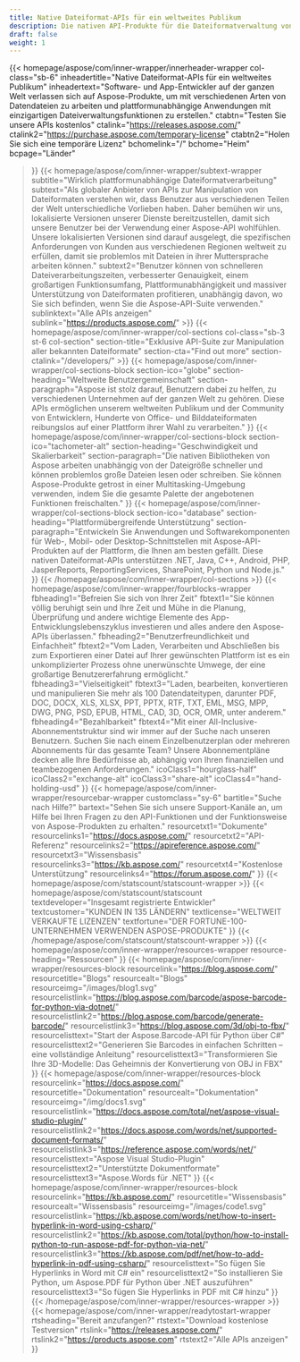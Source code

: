 ```yaml
---
title: Native Dateiformat-APIs für ein weltweites Publikum
description: Die nativen API-Produkte für die Dateiformatverwaltung von Aspose werden von Entwicklern weltweit zur Bearbeitung von Dokumenten und Bildern auf allen gängigen Plattformen verwendet.
draft: false
weight: 1
---
```

{{< homepage/aspose/com/inner-wrapper/innerheader-wrapper col-class="sb-6"
  inheadertitle="Native Dateiformat-APIs für ein weltweites Publikum"
  inheadertext="Software- und App-Entwickler auf der ganzen Welt verlassen sich auf Aspose-Produkte, um mit verschiedenen Arten von Datendateien zu arbeiten und plattformunabhängige Anwendungen mit einzigartigen Dateiverwaltungsfunktionen zu erstellen."
  ctabtn="Testen Sie unsere APIs kostenlos"
  ctalink="https://releases.aspose.com/"
  ctalink2="https://purchase.aspose.com/temporary-license"
  ctabtn2="Holen Sie sich eine temporäre Lizenz"
  bchomelink="/"
  bchome="Heim"
  bcpage="Länder"
  >}}
   {{< homepage/aspose/com/inner-wrapper/subtext-wrapper
   subtitle="Wirklich plattformunabhängige Dateiformatverarbeitung"
   subtext="Als globaler Anbieter von APIs zur Manipulation von Dateiformaten verstehen wir, dass Benutzer aus verschiedenen Teilen der Welt unterschiedliche Vorlieben haben. Daher bemühen wir uns, lokalisierte Versionen unserer Dienste bereitzustellen, damit sich unsere Benutzer bei der Verwendung einer Aspose-API wohlfühlen. Unsere lokalisierten Versionen sind darauf ausgelegt, die spezifischen Anforderungen von Kunden aus verschiedenen Regionen weltweit zu erfüllen, damit sie problemlos mit Dateien in ihrer Muttersprache arbeiten können."
   subtext2="Benutzer können von schnelleren Dateiverarbeitungszeiten, verbesserter Genauigkeit, einem großartigen Funktionsumfang, Plattformunabhängigkeit und massiver Unterstützung von Dateiformaten profitieren, unabhängig davon, wo Sie sich befinden, wenn Sie die Aspose-API-Suite verwenden."
   sublinktext="Alle APIs anzeigen"
   sublink="https://products.aspose.com/" >}} 
{{< homepage/aspose/com/inner-wrapper/col-sections col-class="sb-3 st-6 col-section"
section-title="Exklusive API-Suite zur Manipulation aller bekannten Dateiformate"
section-cta="Find out more"
section-ctalink="/developers/" >}}
{{< homepage/aspose/com/inner-wrapper/col-sections-block section-ico="globe"
section-heading="Weltweite Benutzergemeinschaft"
section-paragraph="Aspose ist stolz darauf, Benutzern dabei zu helfen, zu verschiedenen Unternehmen auf der ganzen Welt zu gehören. Diese APIs ermöglichen unserem weltweiten Publikum und der Community von Entwicklern, Hunderte von Office- und Bilddateiformaten reibungslos auf einer Plattform ihrer Wahl zu verarbeiten."
>}}
{{< homepage/aspose/com/inner-wrapper/col-sections-block section-ico="tachometer-alt"
section-heading="Geschwindigkeit und Skalierbarkeit"
section-paragraph="Die nativen Bibliotheken von Aspose arbeiten unabhängig von der Dateigröße schneller und können problemlos große Dateien lesen oder schreiben. Sie können Aspose-Produkte getrost in einer Multitasking-Umgebung verwenden, indem Sie die gesamte Palette der angebotenen Funktionen freischalten."
>}}
{{< homepage/aspose/com/inner-wrapper/col-sections-block section-ico="database"
section-heading="Plattformübergreifende Unterstützung"
section-paragraph="Entwickeln Sie Anwendungen und Softwarekomponenten für Web-, Mobil- oder Desktop-Schnittstellen mit Aspose-API-Produkten auf der Plattform, die Ihnen am besten gefällt. Diese nativen Dateiformat-APIs unterstützen .NET, Java, C++, Android, PHP, JasperReports, ReportingServices, SharePoint, Python und Node.js."
>}}
{{< /homepage/aspose/com/inner-wrapper/col-sections >}}
{{< homepage/aspose/com/inner-wrapper/fourblocks-wrapper
fbheading1="Befreien Sie sich von Ihrer Zeit"
fbtext1="Sie können völlig beruhigt sein und Ihre Zeit und Mühe in die Planung, Überprüfung und andere wichtige Elemente des App-Entwicklungslebenszyklus investieren und alles andere den Aspose-APIs überlassen."
fbheading2="Benutzerfreundlichkeit und Einfachheit"
fbtext2="Vom Laden, Verarbeiten und Abschließen bis zum Exportieren einer Datei auf Ihrer gewünschten Plattform ist es ein unkomplizierter Prozess ohne unerwünschte Umwege, der eine großartige Benutzererfahrung ermöglicht."
fbheading3="Vielseitigkeit"
fbtext3="Laden, bearbeiten, konvertieren und manipulieren Sie mehr als 100 Datendateitypen, darunter PDF, DOC, DOCX, XLS, XLSX, PPT, PPTX, RTF, TXT, EML, MSG, MPP, DWG, PNG, PSD, EPUB, HTML, CAD, 3D, OCR, OMR, unter anderem."
fbheading4="Bezahlbarkeit"
fbtext4="Mit einer All-Inclusive-Abonnementstruktur sind wir immer auf der Suche nach unseren Benutzern. Suchen Sie nach einem Einzelbenutzerplan oder mehreren Abonnements für das gesamte Team? Unsere Abonnementpläne decken alle Ihre Bedürfnisse ab, abhängig von Ihren finanziellen und teambezogenen Anforderungen."
icoClass1="hourglass-half" icoClass2="exchange-alt" icoClass3="share-alt" icoClass4="hand-holding-usd"
>}} 
{{< homepage/aspose/com/inner-wrapper/resourcebar-wrapper customclass="sy-6"
bartitle="Suche nach Hilfe?"
bartext="Sehen Sie sich unsere Support-Kanäle an, um Hilfe bei Ihren Fragen zu den API-Funktionen und der Funktionsweise von Aspose-Produkten zu erhalten."
resourcetxt1="Dokumente"
resourcelinks1="https://docs.aspose.com/"
resourcetxt2="API-Referenz"
resourcelinks2="https://apireference.aspose.com/"
resourcetxt3="Wissensbasis"
resourcelinks3="https://kb.aspose.com/"
resourcetxt4="Kostenlose Unterstützung"
resourcelinks4="https://forum.aspose.com/"
>}}
{{< homepage/aspose/com/statscount/statscount-wrapper >}}
{{< homepage/aspose/com/statscount/statscount
textdeveloper="Insgesamt registrierte Entwickler"
textcustomer="KUNDEN IN 135 LÄNDERN"
textlicense="WELTWEIT VERKAUFTE LIZENZEN"
textfortune="DER FORTUNE-100-UNTERNEHMEN VERWENDEN ASPOSE-PRODUKTE"
>}}
{{< /homepage/aspose/com/statscount/statscount-wrapper >}}
{{< homepage/aspose/com/inner-wrapper/resources-wrapper
resource-heading="Ressourcen"
>}}
{{< homepage/aspose/com/inner-wrapper/resources-block resourcelink="https://blog.aspose.com/"
resourcetitle="Blogs"
resourcealt="Blogs"
resourceimg="/images/blog1.svg" resourcelistlink="https://blog.aspose.com/barcode/aspose-barcode-for-python-via-dotnet/" resourcelistlink2="https://blog.aspose.com/barcode/generate-barcode/" resourcelistlink3="https://blog.aspose.com/3d/obj-to-fbx/"
resourcelisttext="Start der Aspose.Barcode-API für Python über C#"
resourcelisttext2="Generieren Sie Barcodes in einfachen Schritten – eine vollständige Anleitung"
resourcelisttext3="Transformieren Sie Ihre 3D-Modelle: Das Geheimnis der Konvertierung von OBJ in FBX"
>}}
{{< homepage/aspose/com/inner-wrapper/resources-block resourcelink="https://docs.aspose.com/"
resourcetitle="Dokumentation"
resourcealt="Dokumentation"
resourceimg="/img/docs1.svg" resourcelistlink="https://docs.aspose.com/total/net/aspose-visual-studio-plugin/" resourcelistlink2="https://docs.aspose.com/words/net/supported-document-formats/" resourcelistlink3="https://reference.aspose.com/words/net/"
resourcelisttext="Aspose Visual Studio-Plugin"
resourcelisttext2="Unterstützte Dokumentformate"
resourcelisttext3="Aspose.Words für .NET"
>}}
{{< homepage/aspose/com/inner-wrapper/resources-block resourcelink="https://kb.aspose.com/"
resourcetitle="Wissensbasis"
resourcealt="Wissensbasis"
resourceimg="/images/code1.svg" resourcelistlink="https://kb.aspose.com/words/net/how-to-insert-hyperlink-in-word-using-csharp/" resourcelistlink2="https://kb.aspose.com/total/python/how-to-install-python-to-run-aspose-pdf-for-python-via-net/" resourcelistlink3="https://kb.aspose.com/pdf/net/how-to-add-hyperlink-in-pdf-using-csharp/"
resourcelisttext="So fügen Sie Hyperlinks in Word mit C# ein"
resourcelisttext2="So installieren Sie Python, um Aspose.PDF für Python über .NET auszuführen"
resourcelisttext3="So fügen Sie Hyperlinks in PDF mit C# hinzu"
>}}
{{< /homepage/aspose/com/inner-wrapper/resources-wrapper >}}
{{< homepage/aspose/com/inner-wrapper/readytostart-wrapper
rtsheading="Bereit anzufangen?"
rtstext="Download kostenlose Testversion"
rtslink="https://releases.aspose.com/"
rtslink2="https://products.aspose.com"
rtstext2="Alle APIs anzeigen"
>}}
